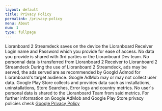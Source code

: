 ```yaml
---
layout: default
title: Privacy Policy
permalink: /privacy-policy
menu: About
num: 1
type: fullpage
---
```

Lioranboard 2 Streamdeck saves on the device the Lioranboard Receiver Login name and Password which you provide for ease of access. No data you provide is shared with 3rd parties or the Lioranboard Dev team.
No personnal data is transferred from Lioranboard 2 Receiver to Lioranboard 2 Streamdeck
During the use of Lioranboard 2 Streamdeck, ads may be served, the ads served are as recommended by Googld Admod for Lioranboard's target audience. Google AdMob may or may not collect user data.
Google Play Store collects and provides data such as installations, uninstallations, Store Searches, Error logs and country metrics. No user's personal data is shared to the Lioranboard Team from said metrics.
For further information on Google AdMob and Google Play Store privacy policies check [Google Privacy Policy](https://policies.google.com/privacy)


